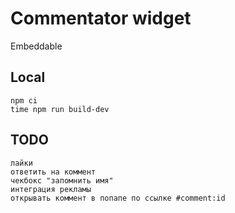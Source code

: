 # Commentator widget

Embeddable

## Local

    npm ci
    time npm run build-dev

## TODO

    лайки
    ответить на коммент
    чекбокс "запомнить имя"
    интеграция рекламы
    открывать коммент в попапе по ссылке #comment:id
